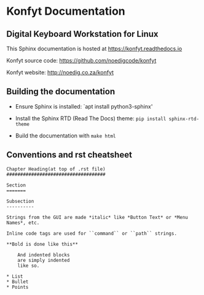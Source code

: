 Konfyt Documentation
====================
Digital Keyboard Workstation for Linux
--------------------------------------

This Sphinx documentation is hosted at https://konfyt.readthedocs.io

Konfyt source code: https://github.com/noedigcode/konfyt

Konfyt website: http://noedig.co.za/konfyt


Building the documentation
--------------------------

- Ensure Sphinx is installed: `apt install python3-sphinx'

- Install the Sphinx RTD (Read The Docs) theme: `pip install sphinx-rtd-theme`

- Build the documentation with `make html`


Conventions and rst cheatsheet
------------------------------

```
Chapter Heading(at top of .rst file)
####################################

Section
=======

Subsection
----------

Strings from the GUI are made *italic* like *Button Text* or *Menu Names*, etc.

Inline code tags are used for ``command`` or ``path`` strings.

**Bold is done like this**

    And indented blocks
    are simply indented
    like so.

* List
* Bullet
* Points

```
